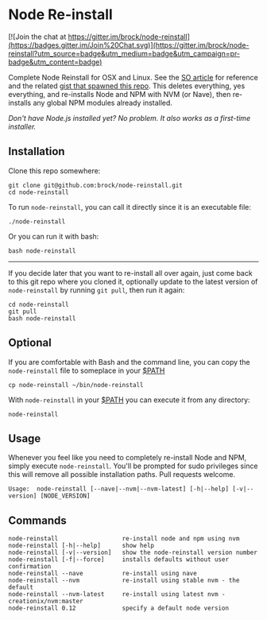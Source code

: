 # Node Re-install

[![Join the chat at https://gitter.im/brock/node-reinstall](https://badges.gitter.im/Join%20Chat.svg)](https://gitter.im/brock/node-reinstall?utm_source=badge&utm_medium=badge&utm_campaign=pr-badge&utm_content=badge)

Complete Node Reinstall for OSX and Linux. See the [SO article](http://stackoverflow.com/a/11178106/2083544) for reference and the related [gist that spawned this repo](https://gist.github.com/brock/5b1b70590e1171c4ab54). This deletes everything, yes everything, and re-installs Node and NPM with NVM (or Nave), then re-installs any global NPM modules already installed.

*Don't have Node.js installed yet? No problem. It also works as a first-time installer.*

## Installation

Clone this repo somewhere:
```
git clone git@github.com:brock/node-reinstall.git
cd node-reinstall
```

To run `node-reinstall`, you can call it directly since it is an executable file:

```
./node-reinstall
```

Or you can run it with bash:
```
bash node-reinstall
```
---
If you decide later that you want to re-install all over again, just come back to this git repo where you cloned it, optionally update to the latest version of `node-reinstall` by running `git pull`, then run it again:
```
cd node-reinstall
git pull
bash node-reinstall
```

## Optional
If you are comfortable with Bash and the command line, you can copy the `node-reinstall` file to someplace in your [$PATH](http://en.wikipedia.org/wiki/PATH_%28variable%29)
```
cp node-reinstall ~/bin/node-reinstall
```

With `node-reinstall` in your [$PATH](http://en.wikipedia.org/wiki/PATH_%28variable%29) you can execute it from any directory:
```
node-reinstall
```


## Usage

Whenever you feel like you need to completely re-install Node and NPM, simply execute `node-reinstall`. You'll be prompted for sudo privileges since this will remove all possible installation paths. Pull requests welcome.


    Usage:	node-reinstall [--nave|--nvm|--nvm-latest] [-h|--help] [-v|--version] [NODE_VERSION]

## Commands

	node-reinstall					re-install node and npm using nvm
	node-reinstall [-h|--help]		show help
	node-reinstall [-v|--version]	show the node-reinstall version number
	node-reinstall [-f|--force]		installs defaults without user confirmation
	node-reinstall --nave			re-install using nave
	node-reinstall --nvm			re-install using stable nvm - the default
	node-reinstall --nvm-latest		re-install using latest nvm - creationix/nvm:master
	node-reinstall 0.12				specify a default node version
